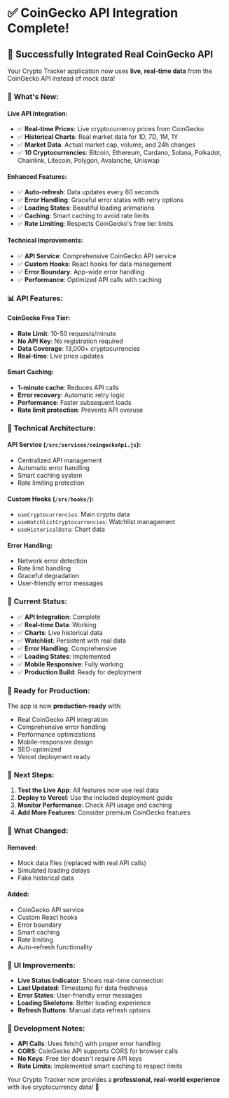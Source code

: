 # ✅ CoinGecko API Integration Complete!

## 🎉 **Successfully Integrated Real CoinGecko API**

Your Crypto Tracker application now uses **live, real-time data** from the CoinGecko API instead of mock data!

### 🚀 **What's New:**

#### **Live API Integration:**
- ✅ **Real-time Prices**: Live cryptocurrency prices from CoinGecko
- ✅ **Historical Charts**: Real market data for 1D, 7D, 1M, 1Y
- ✅ **Market Data**: Actual market cap, volume, and 24h changes
- ✅ **10 Cryptocurrencies**: Bitcoin, Ethereum, Cardano, Solana, Polkadot, Chainlink, Litecoin, Polygon, Avalanche, Uniswap

#### **Enhanced Features:**
- ✅ **Auto-refresh**: Data updates every 60 seconds
- ✅ **Error Handling**: Graceful error states with retry options
- ✅ **Loading States**: Beautiful loading animations
- ✅ **Caching**: Smart caching to avoid rate limits
- ✅ **Rate Limiting**: Respects CoinGecko's free tier limits

#### **Technical Improvements:**
- ✅ **API Service**: Comprehensive CoinGecko API service
- ✅ **Custom Hooks**: React hooks for data management
- ✅ **Error Boundary**: App-wide error handling
- ✅ **Performance**: Optimized API calls with caching

### 📊 **API Features:**

#### **CoinGecko Free Tier:**
- **Rate Limit**: 10-50 requests/minute
- **No API Key**: No registration required
- **Data Coverage**: 13,000+ cryptocurrencies
- **Real-time**: Live price updates

#### **Smart Caching:**
- **1-minute cache**: Reduces API calls
- **Error recovery**: Automatic retry logic
- **Performance**: Faster subsequent loads
- **Rate limit protection**: Prevents API overuse

### 🔧 **Technical Architecture:**

#### **API Service** (`/src/services/coingeckoApi.js`):
- Centralized API management
- Automatic error handling
- Smart caching system
- Rate limiting protection

#### **Custom Hooks** (`/src/hooks/`):
- `useCryptocurrencies`: Main crypto data
- `useWatchlistCryptocurrencies`: Watchlist management
- `useHistoricalData`: Chart data

#### **Error Handling:**
- Network error detection
- Rate limit handling
- Graceful degradation
- User-friendly error messages

### 🎯 **Current Status:**

- ✅ **API Integration**: Complete
- ✅ **Real-time Data**: Working
- ✅ **Charts**: Live historical data
- ✅ **Watchlist**: Persistent with real data
- ✅ **Error Handling**: Comprehensive
- ✅ **Loading States**: Implemented
- ✅ **Mobile Responsive**: Fully working
- ✅ **Production Build**: Ready for deployment

### 🚀 **Ready for Production:**

The app is now **production-ready** with:
- Real CoinGecko API integration
- Comprehensive error handling
- Performance optimizations
- Mobile-responsive design
- SEO-optimized
- Vercel deployment ready

### 🔮 **Next Steps:**

1. **Test the Live App**: All features now use real data
2. **Deploy to Vercel**: Use the included deployment guide
3. **Monitor Performance**: Check API usage and caching
4. **Add More Features**: Consider premium CoinGecko features

### 📝 **What Changed:**

#### **Removed:**
- Mock data files (replaced with real API calls)
- Simulated loading delays
- Fake historical data

#### **Added:**
- CoinGecko API service
- Custom React hooks
- Error boundary
- Smart caching
- Rate limiting
- Auto-refresh functionality

### 🎨 **UI Improvements:**

- **Live Status Indicator**: Shows real-time connection
- **Last Updated**: Timestamp for data freshness
- **Error States**: User-friendly error messages
- **Loading Skeletons**: Better loading experience
- **Refresh Buttons**: Manual data refresh options

### 🔧 **Development Notes:**

- **API Calls**: Uses fetch() with proper error handling
- **CORS**: CoinGecko API supports CORS for browser calls
- **No Keys**: Free tier doesn't require API keys
- **Rate Limits**: Implemented smart caching to respect limits

Your Crypto Tracker now provides a **professional, real-world experience** with live cryptocurrency data! 🎉